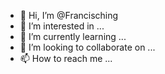 - 👋 Hi, I’m @Francisching
- 👀 I’m interested in ...
- 🌱 I’m currently learning ...
- 💞️ I’m looking to collaborate on ...
- 📫 How to reach me ...

<!---
Francisching/Francisching is a ✨ special ✨ repository because its `README.md` (this file) appears on your GitHub profile.
You can click the Preview link to take a look at your changes.
--->

